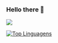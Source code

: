 ### Hello there 👋

<!--
**andredw13L/andredw13L** is a ✨ _special_ ✨ repository because its `README.md` (this file) appears on your GitHub profile.

Here are some ideas to get you started:

- 🔭 I’m currently working on ...
- 🌱 I’m currently learning ...
- 👯 I’m looking to collaborate on ...
- 🤔 I’m looking for help with ...
- 💬 Ask me about ...
- 📫 How to reach me: ...
- 😄 Pronouns: ...
- ⚡ Fun fact: ...
-->


![](https://github.com/andredw13L/giphy.gif)



[![Top Linguagens](https://github-readme-stats.vercel.app/api/top-langs/?username=andredw13L&layout=compact)](https://github.com/anuraghazra/github-readme-stats)

